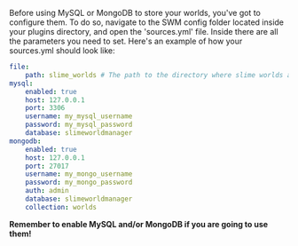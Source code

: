 Before using MySQL or MongoDB to store your worlds, you've got to configure them. To do so, navigate to the SWM config
folder located inside your plugins directory, and open the 'sources.yml' file. Inside there are all the parameters you
need to set. Here's an example of how your sources.yml should look like:

```yaml
file:
    path: slime_worlds # The path to the directory where slime worlds are stored
mysql:
    enabled: true
    host: 127.0.0.1
    port: 3306
    username: my_mysql_username
    password: my_mysql_password
    database: slimeworldmanager
mongodb:
    enabled: true
    host: 127.0.0.1
    port: 27017
    username: my_mongo_username
    password: my_mongo_password
    auth: admin
    database: slimeworldmanager
    collection: worlds
```

**Remember to enable MySQL and/or MongoDB if you are going to use them!**